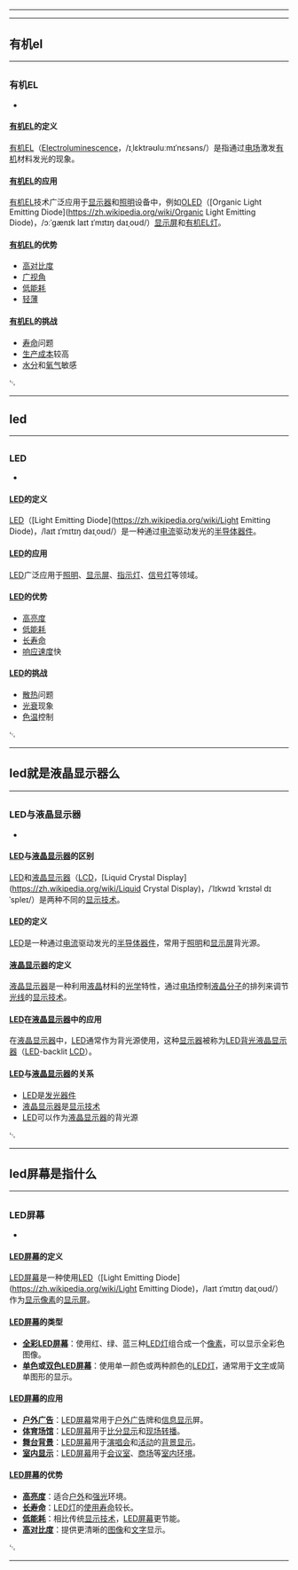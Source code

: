 # 
___
___
## 有机el
___
## 
### 有机EL
- 

#### [有机](https://zh.wikipedia.org/wiki/有机)[EL](https://zh.wikipedia.org/wiki/EL)的定义
[有机](https://zh.wikipedia.org/wiki/有机)[EL](https://zh.wikipedia.org/wiki/EL)（[Electroluminescence](https://zh.wikipedia.org/wiki/Electroluminescence)，/ɪˌlɛktrəʊluːmɪˈnɛsəns/）是指通过[电场](https://zh.wikipedia.org/wiki/电场)激发[有机](https://zh.wikipedia.org/wiki/有机)材料发光的现象。

#### [有机](https://zh.wikipedia.org/wiki/有机)[EL](https://zh.wikipedia.org/wiki/EL)的应用
[有机](https://zh.wikipedia.org/wiki/有机)[EL](https://zh.wikipedia.org/wiki/EL)技术广泛应用于[显示器](https://zh.wikipedia.org/wiki/显示器)和[照明](https://zh.wikipedia.org/wiki/照明)设备中，例如[OLED](https://zh.wikipedia.org/wiki/OLED)（[Organic Light Emitting Diode](https://zh.wikipedia.org/wiki/Organic Light Emitting Diode)，/ɔːˈɡænɪk laɪt ɪˈmɪtɪŋ daɪˌoʊd/）[显示屏](https://zh.wikipedia.org/wiki/显示屏)和[有机](https://zh.wikipedia.org/wiki/有机)[EL](https://zh.wikipedia.org/wiki/EL)[灯](https://zh.wikipedia.org/wiki/灯)。

#### [有机](https://zh.wikipedia.org/wiki/有机)[EL](https://zh.wikipedia.org/wiki/EL)的优势
- [高对比度](https://zh.wikipedia.org/wiki/高对比度)
- [广视角](https://zh.wikipedia.org/wiki/广视角)
- [低能耗](https://zh.wikipedia.org/wiki/低能耗)
- [轻薄](https://zh.wikipedia.org/wiki/轻薄)

#### [有机](https://zh.wikipedia.org/wiki/有机)[EL](https://zh.wikipedia.org/wiki/EL)的挑战
- [寿命](https://zh.wikipedia.org/wiki/寿命)问题
- [生产成本](https://zh.wikipedia.org/wiki/生产成本)较高
- [水分](https://zh.wikipedia.org/wiki/水分)和[氧气](https://zh.wikipedia.org/wiki/氧气)敏感

␃
___
## led
___
## 
### LED
- 

#### [LED](https://zh.wikipedia.org/wiki/LED)的定义
[LED](https://zh.wikipedia.org/wiki/LED)（[Light Emitting Diode](https://zh.wikipedia.org/wiki/Light Emitting Diode)，/laɪt ɪˈmɪtɪŋ daɪˌoʊd/）是一种通过[电流](https://zh.wikipedia.org/wiki/电流)驱动发光的[半导体](https://zh.wikipedia.org/wiki/半导体)[器件](https://zh.wikipedia.org/wiki/器件)。

#### [LED](https://zh.wikipedia.org/wiki/LED)的应用
[LED](https://zh.wikipedia.org/wiki/LED)广泛应用于[照明](https://zh.wikipedia.org/wiki/照明)、[显示屏](https://zh.wikipedia.org/wiki/显示屏)、[指示灯](https://zh.wikipedia.org/wiki/指示灯)、[信号灯](https://zh.wikipedia.org/wiki/信号灯)等领域。

#### [LED](https://zh.wikipedia.org/wiki/LED)的优势
- [高亮度](https://zh.wikipedia.org/wiki/高亮度)
- [低能耗](https://zh.wikipedia.org/wiki/低能耗)
- [长寿命](https://zh.wikipedia.org/wiki/长寿命)
- [响应速度](https://zh.wikipedia.org/wiki/响应速度)快

#### [LED](https://zh.wikipedia.org/wiki/LED)的挑战
- [散热](https://zh.wikipedia.org/wiki/散热)问题
- [光衰](https://zh.wikipedia.org/wiki/光衰)现象
- [色温](https://zh.wikipedia.org/wiki/色温)控制

␃
___
## led就是液晶显示器么
___
## 
### LED与液晶显示器
- 

#### [LED](https://zh.wikipedia.org/wiki/LED)与[液晶显示器](https://zh.wikipedia.org/wiki/液晶显示器)的区别
[LED](https://zh.wikipedia.org/wiki/LED)和[液晶显示器](https://zh.wikipedia.org/wiki/液晶显示器)（[LCD](https://zh.wikipedia.org/wiki/LCD)，[Liquid Crystal Display](https://zh.wikipedia.org/wiki/Liquid Crystal Display)，/ˈlɪkwɪd ˈkrɪstəl dɪˈspleɪ/）是两种不同的[显示技术](https://zh.wikipedia.org/wiki/显示技术)。

#### [LED](https://zh.wikipedia.org/wiki/LED)的定义
[LED](https://zh.wikipedia.org/wiki/LED)是一种通过[电流](https://zh.wikipedia.org/wiki/电流)驱动发光的[半导体](https://zh.wikipedia.org/wiki/半导体)[器件](https://zh.wikipedia.org/wiki/器件)，常用于[照明](https://zh.wikipedia.org/wiki/照明)和[显示屏](https://zh.wikipedia.org/wiki/显示屏)背光源。

#### [液晶显示器](https://zh.wikipedia.org/wiki/液晶显示器)的定义
[液晶显示器](https://zh.wikipedia.org/wiki/液晶显示器)是一种利用[液晶](https://zh.wikipedia.org/wiki/液晶)材料的[光学](https://zh.wikipedia.org/wiki/光学)特性，通过[电场](https://zh.wikipedia.org/wiki/电场)控制[液晶分子](https://zh.wikipedia.org/wiki/液晶分子)的排列来调节[光线](https://zh.wikipedia.org/wiki/光线)的[显示技术](https://zh.wikipedia.org/wiki/显示技术)。

#### [LED](https://zh.wikipedia.org/wiki/LED)在[液晶显示器](https://zh.wikipedia.org/wiki/液晶显示器)中的应用
在[液晶显示器](https://zh.wikipedia.org/wiki/液晶显示器)中，[LED](https://zh.wikipedia.org/wiki/LED)通常作为背光源使用，这种[显示器](https://zh.wikipedia.org/wiki/显示器)被称为[LED](https://zh.wikipedia.org/wiki/LED)[背光](https://zh.wikipedia.org/wiki/背光)[液晶显示器](https://zh.wikipedia.org/wiki/液晶显示器)（[LED](https://zh.wikipedia.org/wiki/LED)-backlit [LCD](https://zh.wikipedia.org/wiki/LCD)）。

#### [LED](https://zh.wikipedia.org/wiki/LED)与[液晶显示器](https://zh.wikipedia.org/wiki/液晶显示器)的关系
- [LED](https://zh.wikipedia.org/wiki/LED)是[发光](https://zh.wikipedia.org/wiki/发光)[器件](https://zh.wikipedia.org/wiki/器件)
- [液晶显示器](https://zh.wikipedia.org/wiki/液晶显示器)是[显示技术](https://zh.wikipedia.org/wiki/显示技术)
- [LED](https://zh.wikipedia.org/wiki/LED)可以作为[液晶显示器](https://zh.wikipedia.org/wiki/液晶显示器)的背光源

␃
___
## led屏幕是指什么
___
## 
### LED屏幕
- 

#### [LED](https://zh.wikipedia.org/wiki/LED)[屏幕](https://zh.wikipedia.org/wiki/屏幕)的定义
[LED](https://zh.wikipedia.org/wiki/LED)[屏幕](https://zh.wikipedia.org/wiki/屏幕)是一种使用[LED](https://zh.wikipedia.org/wiki/LED)（[Light Emitting Diode](https://zh.wikipedia.org/wiki/Light Emitting Diode)，/laɪt ɪˈmɪtɪŋ daɪˌoʊd/）作为[显示](https://zh.wikipedia.org/wiki/显示)[像素](https://zh.wikipedia.org/wiki/像素)的[显示屏](https://zh.wikipedia.org/wiki/显示屏)。

#### [LED](https://zh.wikipedia.org/wiki/LED)[屏幕](https://zh.wikipedia.org/wiki/屏幕)的类型
- **[全彩](https://zh.wikipedia.org/wiki/全彩)[LED](https://zh.wikipedia.org/wiki/LED)[屏幕](https://zh.wikipedia.org/wiki/屏幕)**：使用红、绿、蓝三种[LED](https://zh.wikipedia.org/wiki/LED)[灯](https://zh.wikipedia.org/wiki/灯)组合成一个[像素](https://zh.wikipedia.org/wiki/像素)，可以显示全彩色图像。
- **[单色](https://zh.wikipedia.org/wiki/单色)或[双色](https://zh.wikipedia.org/wiki/双色)[LED](https://zh.wikipedia.org/wiki/LED)[屏幕](https://zh.wikipedia.org/wiki/屏幕)**：使用单一颜色或两种颜色的[LED](https://zh.wikipedia.org/wiki/LED)[灯](https://zh.wikipedia.org/wiki/灯)，通常用于[文字](https://zh.wikipedia.org/wiki/文字)或简单图形的显示。

#### [LED](https://zh.wikipedia.org/wiki/LED)[屏幕](https://zh.wikipedia.org/wiki/屏幕)的应用
- **[户外广告](https://zh.wikipedia.org/wiki/户外广告)**：[LED](https://zh.wikipedia.org/wiki/LED)[屏幕](https://zh.wikipedia.org/wiki/屏幕)常用于[户外广告](https://zh.wikipedia.org/wiki/户外广告)牌和[信息显示](https://zh.wikipedia.org/wiki/信息显示)屏。
- **[体育场馆](https://zh.wikipedia.org/wiki/体育场馆)**：[LED](https://zh.wikipedia.org/wiki/LED)[屏幕](https://zh.wikipedia.org/wiki/屏幕)用于[比分显示](https://zh.wikipedia.org/wiki/比分显示)和[现场转播](https://zh.wikipedia.org/wiki/现场转播)。
- **[舞台背景](https://zh.wikipedia.org/wiki/舞台背景)**：[LED](https://zh.wikipedia.org/wiki/LED)[屏幕](https://zh.wikipedia.org/wiki/屏幕)用于[演唱会](https://zh.wikipedia.org/wiki/演唱会)和[活动](https://zh.wikipedia.org/wiki/活动)的[背景显示](https://zh.wikipedia.org/wiki/背景显示)。
- **[室内显示](https://zh.wikipedia.org/wiki/室内显示)**：[LED](https://zh.wikipedia.org/wiki/LED)[屏幕](https://zh.wikipedia.org/wiki/屏幕)用于[会议室](https://zh.wikipedia.org/wiki/会议室)、[商场](https://zh.wikipedia.org/wiki/商场)等[室内环境](https://zh.wikipedia.org/wiki/室内环境)。

#### [LED](https://zh.wikipedia.org/wiki/LED)[屏幕](https://zh.wikipedia.org/wiki/屏幕)的优势
- **[高亮度](https://zh.wikipedia.org/wiki/高亮度)**：适合[户外](https://zh.wikipedia.org/wiki/户外)和[强光](https://zh.wikipedia.org/wiki/强光)环境。
- **[长寿命](https://zh.wikipedia.org/wiki/长寿命)**：[LED](https://zh.wikipedia.org/wiki/LED)[灯](https://zh.wikipedia.org/wiki/灯)的[使用寿命](https://zh.wikipedia.org/wiki/使用寿命)较长。
- **[低能耗](https://zh.wikipedia.org/wiki/低能耗)**：相比传统[显示技术](https://zh.wikipedia.org/wiki/显示技术)，[LED](https://zh.wikipedia.org/wiki/LED)[屏幕](https://zh.wikipedia.org/wiki/屏幕)更节能。
- **[高对比度](https://zh.wikipedia.org/wiki/高对比度)**：提供更清晰的[图像](https://zh.wikipedia.org/wiki/图像)和[文字](https://zh.wikipedia.org/wiki/文字)显示。

␃
___
